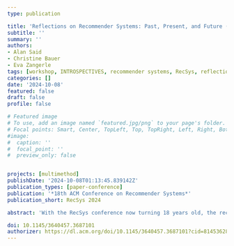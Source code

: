 ```yaml
---
type: publication

title: 'Reflections on Recommender Systems: Past, Present, and Future (INTROSPECTIVES)'
subtitle: ''
summary: ''
authors:
- Alan Said
- Christine Bauer
- Eva Zangerle
tags: [workshop, INTROSPECTIVES, recommender systems, RecSys, reflection, introspection]
categories: []
date: '2024-10-08' 
featured: false
draft: false
profile: false

# Featured image
# To use, add an image named `featured.jpg/png` to your page's folder.
# Focal points: Smart, Center, TopLeft, Top, TopRight, Left, Right, BottomLeft, Bottom, BottomRight.
#image:
#  caption: ''
#  focal_point: ''
#  preview_only: false


projects: [multimethod]
publishDate: '2024-10-08T01:13:45.839142Z'
publication_types: [paper-conference]
publication: '*18th ACM Conference on Recommender Systems*'
publication_short: RecSys 2024

abstract: 'With the RecSys conference now turning 18 years old, the recommender systems (RS) discipline ventures into adulthood. This workshop serves as a platform for introspection, examining the evolution of RS from its origins in CHI to its current state heavily influenced by and focusing on machine learning. The INTROSPECTIVES workshop aims to foster discussions on the past, present, and future of the RS discipline, inviting the community to reflect on key questions such as the maturation of RS, shifts in research focus, and the impact and success of RS in practice. Topics include the changing landscape of RS problems, the evolving role of RS in addressing choice overload to the current motivations driving RS adoption.'

doi: 10.1145/3640457.3687101
authorizer: https://dl.acm.org/doi/10.1145/3640457.3687101?cid=81453628934
---
```

